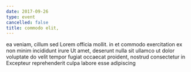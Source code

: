 ```yaml
---
date: 2017-09-26
type: event
cancelled: false
title: commodo elit,
---
```

ea veniam, cillum sed Lorem officia mollit. in et commodo exercitation ex non minim incididunt irure Ut amet, deserunt nulla sit ullamco ut dolor voluptate do velit tempor fugiat occaecat proident, nostrud consectetur in Excepteur reprehenderit culpa labore esse adipiscing